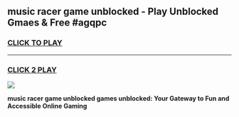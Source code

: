 
## music racer game unblocked - Play Unblocked Gmaes & Free #agqpc
<h3>
<a href="https://premium.freeplayer.one?title=music_racer_game_unblocked&ref=03M">CLICK TO PLAY</a></h3>
<hr>

<h3>
<a href="https://premium.freeplayer.one?title=music_racer_game_unblocked&ref=03M">CLICK 2 PLAY</a>
  
</h3>

<a href="https://premium.freeplayer.one?title=music_racer_game_unblocked&ref=03M"><img src="https://clearcache.store/games.png"></a>


**music racer game unblocked games unblocked: Your Gateway to Fun and Accessible Online Gaming**
